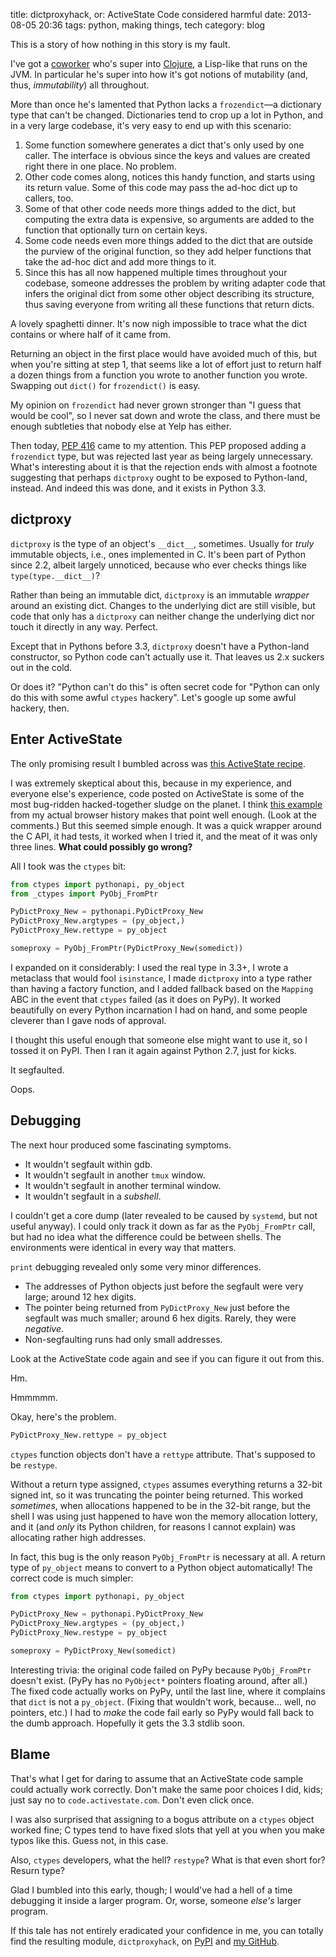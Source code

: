 title: dictproxyhack, or: ActiveState Code considered harmful
date: 2013-08-05 20:36
tags: python, making things, tech
category: blog

This is a story of how nothing in this story is my fault.

I've got a [coworker][jrheard] who's super into [Clojure][], a Lisp-like that runs on the JVM.  In particular he's super into how it's got notions of mutability (and, thus, _immutability_) all throughout.

More than once he's lamented that Python lacks a `frozendict`—a dictionary type that can't be changed.  Dictionaries tend to crop up a lot in Python, and in a very large codebase, it's very easy to end up with this scenario:

1. Some function somewhere generates a dict that's only used by one caller.  The interface is obvious since the keys and values are created right there in one place.  No problem.
2. Other code comes along, notices this handy function, and starts using its return value.  Some of this code may pass the ad-hoc dict up to callers, too.
3. Some of that other code needs more things added to the dict, but computing the extra data is expensive, so arguments are added to the function that optionally turn on certain keys.
4. Some code needs even more things added to the dict that are outside the purview of the original function, so they add helper functions that take the ad-hoc dict and add more things to it.
5. Since this has all now happened multiple times throughout your codebase, someone addresses the problem by writing adapter code that infers the original dict from some other object describing its structure, thus saving everyone from writing all these functions that return dicts.

A lovely spaghetti dinner.  It's now nigh impossible to trace what the dict contains or where half of it came from.

Returning an object in the first place would have avoided much of this, but when you're sitting at step 1, that seems like a lot of effort just to return half a dozen things from a function you wrote to another function you wrote.  Swapping out `dict()` for `frozendict()` is easy.

My opinion on `frozendict` had never grown stronger than "I guess that would be cool", so I never sat down and wrote the class, and there must be enough subtleties that nobody else at Yelp has either.

Then today, [PEP 416][] came to my attention.  This PEP proposed adding a `frozendict` type, but was rejected last year as being largely unnecessary.  What's interesting about it is that the rejection ends with almost a footnote suggesting that perhaps `dictproxy` ought to be exposed to Python-land, instead.  And indeed this was done, and it exists in Python 3.3.

<!-- more -->


## dictproxy

`dictproxy` is the type of an object's `__dict__`, sometimes.  Usually for _truly_ immutable objects, i.e., ones implemented in C.  It's been part of Python since 2.2, albeit largely unnoticed, because who ever checks things like `type(type.__dict__)`?

Rather than being an immutable dict, `dictproxy` is an immutable _wrapper_ around an existing dict.  Changes to the underlying dict are still visible, but code that only has a `dictproxy` can neither change the underlying dict nor touch it directly in any way.  Perfect.

Except that in Pythons before 3.3, `dictproxy` doesn't have a Python-land constructor, so Python code can't actually use it.  That leaves us 2.x suckers out in the cold.

Or does it?  "Python can't do this" is often secret code for "Python can only do this with some awful `ctypes` hackery".  Let's google up some awful hackery, then.


## Enter ActiveState

The only promising result I bumbled across was [this ActiveState recipe](http://code.activestate.com/recipes/576540-make-dictproxy-object-via-ctypespythonapi-and-type/).

I was extremely skeptical about this, because in my experience, and everyone else's experience, code posted on ActiveState is some of the most bug-ridden hacked-together sludge on the planet.  I think [this example](http://code.activestate.com/recipes/496969-convert-string-to-hex/) from my actual browser history makes that point well enough.  (Look at the comments.)  But this seemed simple enough.  It was a quick wrapper around the C API, it had tests, it worked when I tried it, and the meat of it was only three lines.  **What could possibly go wrong?**

All I took was the `ctypes` bit:

```python
from ctypes import pythonapi, py_object
from _ctypes import PyObj_FromPtr

PyDictProxy_New = pythonapi.PyDictProxy_New
PyDictProxy_New.argtypes = (py_object,)
PyDictProxy_New.rettype = py_object

someproxy = PyObj_FromPtr(PyDictProxy_New(somedict))
```

I expanded on it considerably: I used the real type in 3.3+, I wrote a metaclass that would fool `isinstance`, I made `dictproxy` into a type rather than having a factory function, and I added fallback based on the `Mapping` ABC in the event that `ctypes` failed (as it does on PyPy).  It worked beautifully on every Python incarnation I had on hand, and some people cleverer than I gave nods of approval.

I thought this useful enough that someone else might want to use it, so I tossed it on PyPI.  Then I ran it again against Python 2.7, just for kicks.

It segfaulted.

Oops.


## Debugging

The next hour produced some fascinating symptoms.

* It wouldn't segfault within gdb.
* It wouldn't segfault in another `tmux` window.
* It wouldn't segfault in another terminal window.
* It wouldn't segfault in a _subshell_.

I couldn't get a core dump (later revealed to be caused by `systemd`, but not useful anyway).  I could only track it down as far as the `PyObj_FromPtr` call, but had no idea what the difference could be between shells.  The environments were identical in every way that matters.

`print` debugging revealed only some very minor differences.

* The addresses of Python objects just before the segfault were very large; around 12 hex digits.
* The pointer being returned from `PyDictProxy_New` just before the segfault was much smaller; around 6 hex digits.  Rarely, they were _negative_.
* Non-segfaulting runs had only small addresses.

Look at the ActiveState code again and see if you can figure it out from this.

Hm.

Hmmmmm.

Okay, here's the problem.

```python
PyDictProxy_New.rettype = py_object
```

`ctypes` function objects don't have a `rettype` attribute.  That's supposed to be `restype`.

Without a return type assigned, `ctypes` assumes everything returns a 32-bit signed int, so it was truncating the pointer being returned.  This worked _sometimes_, when allocations happened to be in the 32-bit range, but the shell I was using just happened to have won the memory allocation lottery, and it (and _only_ its Python children, for reasons I cannot explain) was allocating rather high addresses.

In fact, this bug is the only reason `PyObj_FromPtr` is necessary at all.  A return type of `py_object` means to convert to a Python object automatically!  The correct code is much simpler:

```python
from ctypes import pythonapi, py_object

PyDictProxy_New = pythonapi.PyDictProxy_New
PyDictProxy_New.argtypes = (py_object,)
PyDictProxy_New.restype = py_object

someproxy = PyDictProxy_New(somedict)
```

Interesting trivia: the original code failed on PyPy because `PyObj_FromPtr` doesn't exist.  (PyPy has no `PyObject*` pointers floating around, after all.)  The fixed code actually works on PyPy, until the last line, where it complains that `dict` is not a `py_object`.  (Fixing that wouldn't work, because...  well, no pointers, etc.)  I had to _make_ the code fail early so PyPy would fall back to the dumb approach.  Hopefully it gets the 3.3 stdlib soon.


## Blame

That's what I get for daring to assume that an ActiveState code sample could actually work correctly.  Don't make the same poor choices I did, kids; just say no to `code.activestate.com`.  Don't even click once.

I was also surprised that assigning to a bogus attribute on a `ctypes` object worked fine; C types tend to have fixed slots that yell at you when you make typos like this.  Guess not, in this case.

Also, `ctypes` developers, what the hell?  `restype`?  What is that even short for?  Resurn type?

Glad I bumbled into this early, though; I would've had a hell of a time debugging it inside a larger program.  Or, worse, someone _else's_ larger program.

If this tale has not entirely eradicated your confidence in me, you can totally find the resulting module, `dictproxyhack`, on [PyPI](https://pypi.python.org/pypi/dictproxyhack) and [my GitHub](https://github.com/eevee/dictproxyhack).



[Clojure]: http://en.wikipedia.org/wiki/Clojure
[jrheard]: https://twitter.com/jrheard
[PEP 416]: http://www.python.org/dev/peps/pep-0416/
